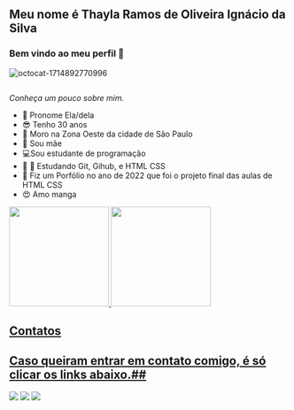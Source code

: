 ## Meu nome é Thayla Ramos de Oliveira Ignácio da Silva   
### Bem vindo ao meu perfil 👋

![octocat-1714892770996](https://github.com/Thaylar34/Thaylar34/assets/110705852/68b9f9f5-2f3e-4603-990f-f0455597e90d)

<div align-"center">
<img scr="![octocat-1714892770996](https://github.com/Thaylar34/Thaylar34/assets/110705852/d6cfa26a-bab7-481a-93de-8b7ceca46125)" width= "700px" /></div></div>


*Conheça um pouco sobre mim.* 

 - :woman: Pronome Ela/dela
 - :sunglasses: Tenho 30 anos
 - :postbox: Moro na Zona Oeste da cidade de São Paulo
 - :baby: Sou mãe 
 - :computer:Sou estudante de programação
 - :book: :school_satchel: Estudando Git, Gihub, e HTML CSS
 - :bookmark_tabs: Fiz um Porfólio no ano de 2022 que foi o projeto final das aulas de HTML CSS
 - :heart_eyes: Amo manga


<div>
<a href="https://github.com/Thaylar34">
<img loading="lazy" height="180em" src="https://github-readme-stats.vercel.app/api/top-langs/?username=Thaylar34&layout=compact&langs_count=7&theme=dracula"/>
<img loading="lazy" height="180em" src="https://github-readme-stats.vercel.app/api?username=Thaylar34&show_icons=true&theme=dracula&include_all_commits=true&count_private=true"/>
</div>

## Contatos

## Caso queiram entrar em contato comigo, é só clicar os links abaixo.##


<div>
<a href="https://www.facebook.com/thaylatroise?mibextid=LQQJ4d" target="_blank"><img loading="lazy" src="https://img.shields.io/badge/YouTube-FF0000?style=for-the-badge&logo=youtube&logoColor=white" target="_blank"></a>
<a href="https://www.instagram.com/euthayla_ramos?igsh=eGt4eWh4YmZ3cGFi" target="_blank"><img loading="lazy" src="https://img.shields.io/badge/-Instagram-%23E4405F?style=for-the-badge&logo=instagram&logoColor=white" target="_blank"></a>
<a href="https://www.linkedin.com/in/thayla-ramos-de-oliveira-ign%C3%A1cio-da-silva-97a716217" target="_blank"><img loading="lazy" src="https://img.shields.io/badge/-LinkedIn-%230077B5?style=for-the-badge&logo=linkedin&logoColor=white" target="_blank"></a></div>



